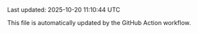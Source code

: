 Last updated: 2025-10-20 11:10:44 UTC

This file is automatically updated by the GitHub Action workflow.
